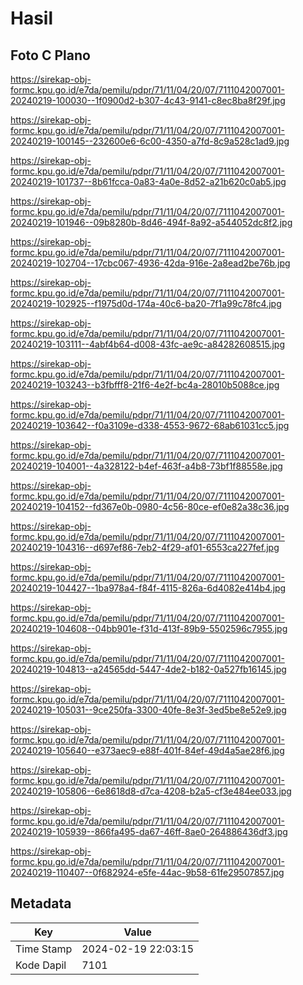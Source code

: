 # Hasil

## Foto C Plano

https://sirekap-obj-formc.kpu.go.id/e7da/pemilu/pdpr/71/11/04/20/07/7111042007001-20240219-100030--1f0900d2-b307-4c43-9141-c8ec8ba8f29f.jpg

https://sirekap-obj-formc.kpu.go.id/e7da/pemilu/pdpr/71/11/04/20/07/7111042007001-20240219-100145--232600e6-6c00-4350-a7fd-8c9a528c1ad9.jpg

https://sirekap-obj-formc.kpu.go.id/e7da/pemilu/pdpr/71/11/04/20/07/7111042007001-20240219-101737--8b61fcca-0a83-4a0e-8d52-a21b620c0ab5.jpg

https://sirekap-obj-formc.kpu.go.id/e7da/pemilu/pdpr/71/11/04/20/07/7111042007001-20240219-101946--09b8280b-8d46-494f-8a92-a544052dc8f2.jpg

https://sirekap-obj-formc.kpu.go.id/e7da/pemilu/pdpr/71/11/04/20/07/7111042007001-20240219-102704--17cbc067-4936-42da-916e-2a8ead2be76b.jpg

https://sirekap-obj-formc.kpu.go.id/e7da/pemilu/pdpr/71/11/04/20/07/7111042007001-20240219-102925--f1975d0d-174a-40c6-ba20-7f1a99c78fc4.jpg

https://sirekap-obj-formc.kpu.go.id/e7da/pemilu/pdpr/71/11/04/20/07/7111042007001-20240219-103111--4abf4b64-d008-43fc-ae9c-a84282608515.jpg

https://sirekap-obj-formc.kpu.go.id/e7da/pemilu/pdpr/71/11/04/20/07/7111042007001-20240219-103243--b3fbfff8-21f6-4e2f-bc4a-28010b5088ce.jpg

https://sirekap-obj-formc.kpu.go.id/e7da/pemilu/pdpr/71/11/04/20/07/7111042007001-20240219-103642--f0a3109e-d338-4553-9672-68ab61031cc5.jpg

https://sirekap-obj-formc.kpu.go.id/e7da/pemilu/pdpr/71/11/04/20/07/7111042007001-20240219-104001--4a328122-b4ef-463f-a4b8-73bf1f88558e.jpg

https://sirekap-obj-formc.kpu.go.id/e7da/pemilu/pdpr/71/11/04/20/07/7111042007001-20240219-104152--fd367e0b-0980-4c56-80ce-ef0e82a38c36.jpg

https://sirekap-obj-formc.kpu.go.id/e7da/pemilu/pdpr/71/11/04/20/07/7111042007001-20240219-104316--d697ef86-7eb2-4f29-af01-6553ca227fef.jpg

https://sirekap-obj-formc.kpu.go.id/e7da/pemilu/pdpr/71/11/04/20/07/7111042007001-20240219-104427--1ba978a4-f84f-4115-826a-6d4082e414b4.jpg

https://sirekap-obj-formc.kpu.go.id/e7da/pemilu/pdpr/71/11/04/20/07/7111042007001-20240219-104608--04bb901e-f31d-413f-89b9-5502596c7955.jpg

https://sirekap-obj-formc.kpu.go.id/e7da/pemilu/pdpr/71/11/04/20/07/7111042007001-20240219-104813--a24565dd-5447-4de2-b182-0a527fb16145.jpg

https://sirekap-obj-formc.kpu.go.id/e7da/pemilu/pdpr/71/11/04/20/07/7111042007001-20240219-105031--9ce250fa-3300-40fe-8e3f-3ed5be8e52e9.jpg

https://sirekap-obj-formc.kpu.go.id/e7da/pemilu/pdpr/71/11/04/20/07/7111042007001-20240219-105640--e373aec9-e88f-401f-84ef-49d4a5ae28f6.jpg

https://sirekap-obj-formc.kpu.go.id/e7da/pemilu/pdpr/71/11/04/20/07/7111042007001-20240219-105806--6e8618d8-d7ca-4208-b2a5-cf3e484ee033.jpg

https://sirekap-obj-formc.kpu.go.id/e7da/pemilu/pdpr/71/11/04/20/07/7111042007001-20240219-105939--866fa495-da67-46ff-8ae0-264886436df3.jpg

https://sirekap-obj-formc.kpu.go.id/e7da/pemilu/pdpr/71/11/04/20/07/7111042007001-20240219-110407--0f682924-e5fe-44ac-9b58-61fe29507857.jpg


## Metadata

| Key        | Value               |
| ---------- | ------------------- |
| Time Stamp | 2024-02-19 22:03:15 |
| Kode Dapil | 7101                |



